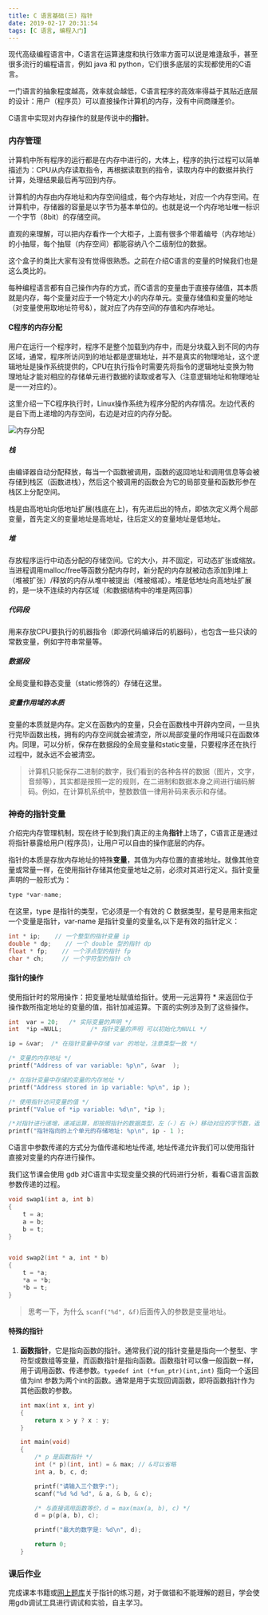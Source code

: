 ```yaml
---
title: C 语言基础(三) 指针
date: 2019-02-17 20:31:54
tags: [C 语言, 编程入门]
---
```


现代高级编程语言中，C语言在运算速度和执行效率方面可以说是难逢敌手，甚至很多流行的编程语言，例如 java 和 python，它们很多底层的实现都使用的C语言。
<!-- more -->

一门语言的抽象程度越高，效率就会越低，C语言程序的高效率得益于其贴近底层的设计：用户（程序员）可以直接操作计算机的内存，没有中间商赚差价。

C语言中实现对内存操作的就是传说中的**指针**。

### 内存管理

计算机中所有程序的运行都是在内存中进行的，大体上，程序的执行过程可以简单描述为：CPU从内存读取指令，再根据读取到的指令，读取内存中的数据并执行计算，处理结果最后再写回到内存。

计算机的内存由内存地址和内存空间组成，每个内存地址，对应一个内存空间。在计算机中，存储器的容量是以字节为基本单位的。也就是说一个内存地址唯一标识一个字节（8bit）的存储空间。

直观的来理解，可以把内存看作一个大柜子，上面有很多个带着编号（内存地址）的小抽屉，每个抽屉（内存空间）都能容纳八个二级制位的数据。

这个盒子的类比大家有没有觉得很熟悉。之前在介绍C语言的变量的时候我们也是这么类比的。

每种编程语言都有自己操作内存的方式，而C语言的变量由于直接存储值，其本质就是内存，每个变量对应于一个特定大小的内存单元。变量存储值和变量的地址（对变量使用取地址符号&），就对应了内存空间的存值和内存地址。

#### C程序的内存分配

用户在运行一个程序时，程序不是整个加载到内存中，而是分块载入到不同的内存区域，通常，程序所访问到的地址都是逻辑地址，并不是真实的物理地址，这个逻辑地址是操作系统提供的，CPU在执行指令时需要先将指令的逻辑地址变换为物理地址才能对相应的存储单元进行数据的读取或者写入（注意逻辑地址和物理地址是一一对应的）。

这里介绍一下C程序执行时，Linux操作系统为程序分配的内存情况。左边代表的是自下而上递增的内存空间，右边是对应的内存分配。

![内存分配](/assets/img/memory.png)

##### 栈

由编译器自动分配释放，每当一个函数被调用，函数的返回地址和调用信息等会被存储到栈区（函数进栈），然后这个被调用的函数会为它的局部变量和函数形参在栈区上分配空间。

栈是由高地址向低地址扩展(栈底在上)，有先进后出的特点，即依次定义两个局部变量，首先定义的变量地址是高地址，往后定义的变量地址是低地址。

##### 堆

存放程序运行中动态分配的存储空间。它的大小，并不固定，可动态扩张或缩放。当进程调用malloc/free等函数分配内存时，新分配的内存就被动态添加到堆上（堆被扩张）/释放的内存从堆中被提出（堆被缩减）。堆是低地址向高地址扩展的，是一块不连续的内存区域（和数据结构中的堆是两回事）

##### 代码段

用来存放CPU要执行的机器指令（即源代码编译后的机器码），也包含一些只读的常数变量，例如字符串常量等。

##### 数据段 

全局变量和静态变量（static修饰的）存储在这里。

##### 变量作用域的本质

变量的本质就是内存。定义在函数内的变量，只会在函数栈中开辟内空间，一旦执行完毕函数出栈，拥有的内存空间就会被清空，所以局部变量的作用域只在函数体内。同理，可以分析，保存在数据段的全局变量和static变量，只要程序还在执行过程中，就永远不会被清空。

> 计算机只能保存二进制的数字，我们看到的各种各样的数据（图片，文字，音频等），其实都是按照一定的规则，在二进制和数据本身之间进行编码解码。例如，在计算机系统中，整数数值一律用补码来表示和存储。

### 神奇的指针变量

介绍完内存管理机制，现在终于轮到我们真正的主角**指针**上场了，C语言正是通过将指针暴露给用户(程序员)，让用户可以自由的操作底层的内存。

指针的本质是存放内存地址的特殊**变量**，其值为内存位置的直接地址。就像其他变量或常量一样，在使用指针存储其他变量地址之前，必须对其进行定义。指针变量声明的一般形式为：

```c
type *var-name;
```

在这里，type 是指针的类型，它必须是一个有效的 C 数据类型，星号是用来指定一个变量是指针，var-name 是指针变量的变量名,以下是有效的指针定义：

```c
int * ip;    // 一个整型的指针变量 ip
double * dp;    // 一个 double 型的指针 dp 
float * fp;    // 一个浮点型的指针 fp
char * ch;     // 一个字符型的指针 ch
```

#### 指针的操作

使用指针时的常用操作：把变量地址赋值给指针。使用一元运算符 * 来返回位于操作数所指定地址的变量的值，指针加减运算。下面的实例涉及到了这些操作。

```c
int  var = 20;   /* 实际变量的声明 */
int  *ip =NULL;        /* 指针变量的声明 可以初始化为NULL */

ip = &var;  /* 在指针变量中存储 var 的地址，注意类型一致 */

/* 变量的内存地址 */
printf("Address of var variable: %p\n", &var  );

/* 在指针变量中存储的变量的内存地址 */
printf("Address stored in ip variable: %p\n", ip );

/* 使用指针访问变量的值 */
printf("Value of *ip variable: %d\n", *ip );

/*对指针进行递增，递减运算，即按照指针的数据类型，左（-）右（+）移动对应的字节数，返回此时指针指向的新位置的内存地址 */
printf("指针指向的上个单元的存储地址: %p\n", ip - 1 );
```

C语言中参数传递的方式分为值传递和地址传递, 地址传递允许我们可以使用指针直接对变量的内存进行操作。

我们这节课会使用 gdb 对C语言中实现变量交换的代码进行分析，看看C语言函数参数传递的过程。

```c
void swap1(int a, int b)
{
    t = a;
    a = b;
    b = t;
}


void swap2(int * a, int * b)
{
    t = *a;
    *a = *b;
    *b = t;
}

```

> 思考一下，为什么 ```scanf("%d", &f)```后面传入的参数是变量地址。 

#### 特殊的指针

1. **函数指针**，它是指向函数的指针。通常我们说的指针变量是指向一个整型、字符型或数组等变量，而函数指针是指向函数。函数指针可以像一般函数一样，用于调用函数、传递参数。```typedef int (*fun_ptr)(int,int)``` 指向一个返回值为int 参数为两个int的函数。通常是用于实现回调函数，即将函数指针作为其他函数的参数。
    ```c
    int max(int x, int y)
    {
        return x > y ? x : y;
    }

    int main(void)
    {
        /* p 是函数指针 */
        int (* p)(int, int) = & max; // &可以省略
        int a, b, c, d;

        printf("请输入三个数字:");
        scanf("%d %d %d", & a, & b, & c);

        /* 与直接调用函数等价，d = max(max(a, b), c) */
        d = p(p(a, b), c); 

        printf("最大的数字是: %d\n", d);

        return 0;
    }
    ```

### 课后作业

完成课本书籍或[网上题库](http://www.runoob.com/cprogramming/c-examples.html)关于指针的练习题，对于做错和不能理解的题目，学会使用gdb调试工具进行调试和实验，自主学习。
